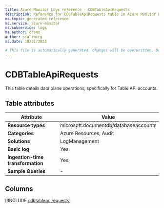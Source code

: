 ```yaml
---
title: Azure Monitor Logs reference - CDBTableApiRequests
description: Reference for CDBTableApiRequests table in Azure Monitor Logs.
ms.topic: generated-reference
ms.service: azure-monitor
ms.subservice: logs
ms.author: orens
author: osalzberg
ms.date: 10/31/2025

# This file is automatically generated. Changes will be overwritten. Do not change this file directly.
---
```


# CDBTableApiRequests

This table details data plane operations, specifically for Table API accounts.


## Table attributes

|Attribute|Value|
|---|---|
|**Resource types**|microsoft.documentdb/databaseaccounts|
|**Categories**|Azure Resources, Audit|
|**Solutions**| LogManagement|
|**Basic log**|Yes|
|**Ingestion-time transformation**|Yes|
|**Sample Queries**|-|



## Columns
  
[!INCLUDE [cdbtableapirequests](~/reusable-content/ce-skilling/azure/includes/azure-monitor/reference/tables/cdbtableapirequests-include.md)]
